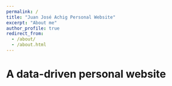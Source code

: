 ```yaml
---
permalink: /
title: "Juan José Achig Personal Website"
excerpt: "About me"
author_profile: true
redirect_from: 
  - /about/
  - /about.html
---
```



A data-driven personal website
======

